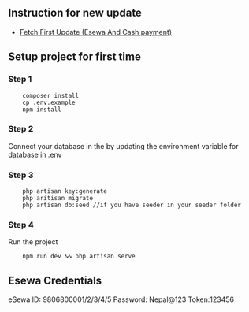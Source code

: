 ## Instruction for new update

<ul>
    <li><a href="docs/update.md">Fetch First Update (Esewa And Cash payment)</a></li>
</ul>

## Setup project for first time

### Step 1

```
    composer install
    cp .env.example
    npm install
```

### Step 2

Connect your database in the by updating the environment variable for database in .env

### Step 3

```
    php artisan key:generate
    php aritisan migrate
    php artisan db:seed //if you have seeder in your seeder folder
```

### Step 4

Run the project
```
    npm run dev && php artisan serve
```

## Esewa Credentials

eSewa ID: 9806800001/2/3/4/5
Password: Nepal@123
Token:123456
